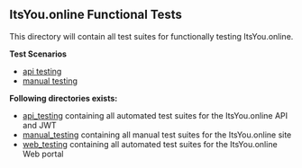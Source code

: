 ## ItsYou.online Functional Tests

This directory will contain all test suites for functionally testing ItsYou.online.

**Test Scenarios**

- [api testing](./api_testing/testscenarios/)
- [manual testing](./manual_testing/)

**Following directories exists:**

- [api_testing](./api_testing) containing all automated test suites for the ItsYou.online API and JWT
- [manual_testing](./manual_testing) containing all manual test suites for the ItsYou.online site
- [web_testing](./web_testing) containing all automated test suites for the ItsYou.online Web portal
